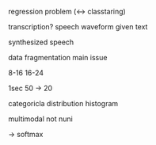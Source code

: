 regression problem (<-> classtaring)

transcription?
 speech waveform
 given text

synthesized speech

data fragmentation 
main issue

8-16
16-24

1sec 
50 -> 20


categoricla distribution 
histogram

multimodal
not nuni

-> softmax

